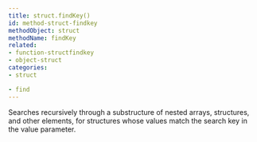 ```yaml
---
title: struct.findKey()
id: method-struct-findkey
methodObject: struct
methodName: findKey
related:
- function-structfindkey
- object-struct
categories:
- struct

- find
---
```


Searches recursively through a substructure of nested arrays,
structures, and other elements, for structures whose values
match the search key in the value parameter.